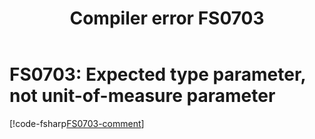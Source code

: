 ﻿---
title: "Compiler error FS0703"
ms.date: 06/30/2022
f1_keywords:
  - "FS0703"
helpviewer_keywords:
  - "FS0703"
---

# FS0703: Expected type parameter, not unit-of-measure parameter

[!code-fsharp[FS0703-comment](~/samples/snippets/fsharp/compiler-messages/fs0703.fsx#L2-L3)]
